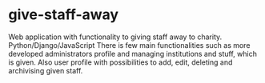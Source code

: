 # give-staff-away
Web application with functionality to giving staff away to charity. Python/Django/JavaScript
There is few main functionalities such as more developed administrators profile and managing institutions and stuff, which is given.
Also user profile with possibilities to add, edit, deleting and archivising given staff.
